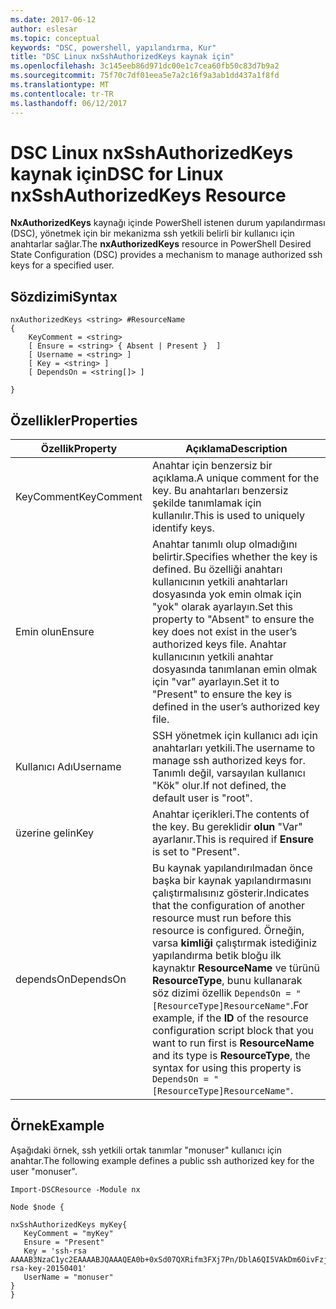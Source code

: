 ```yaml
---
ms.date: 2017-06-12
author: eslesar
ms.topic: conceptual
keywords: "DSC, powershell, yapılandırma, Kur"
title: "DSC Linux nxSshAuthorizedKeys kaynak için"
ms.openlocfilehash: 3c145eeb86d971dc00e1c7cea60fb50c83d7b9a2
ms.sourcegitcommit: 75f70c7df01eea5e7a2c16f9a3ab1dd437a1f8fd
ms.translationtype: MT
ms.contentlocale: tr-TR
ms.lasthandoff: 06/12/2017
---
```

# <a name="dsc-for-linux-nxsshauthorizedkeys-resource"></a><span data-ttu-id="8952f-103">DSC Linux nxSshAuthorizedKeys kaynak için</span><span class="sxs-lookup"><span data-stu-id="8952f-103">DSC for Linux nxSshAuthorizedKeys Resource</span></span>

<span data-ttu-id="8952f-104">**NxAuthorizedKeys** kaynağı içinde PowerShell istenen durum yapılandırması (DSC), yönetmek için bir mekanizma ssh yetkili belirli bir kullanıcı için anahtarlar sağlar.</span><span class="sxs-lookup"><span data-stu-id="8952f-104">The **nxAuthorizedKeys** resource in PowerShell Desired State Configuration (DSC) provides a mechanism to manage authorized ssh keys for a specified user.</span></span>

## <a name="syntax"></a><span data-ttu-id="8952f-105">Sözdizimi</span><span class="sxs-lookup"><span data-stu-id="8952f-105">Syntax</span></span>

```
nxAuthorizedKeys <string> #ResourceName
{
    KeyComment = <string>
    [ Ensure = <string> { Absent | Present }  ]
    [ Username = <string> ]
    [ Key = <string> ]
    [ DependsOn = <string[]> ]

}
```

## <a name="properties"></a><span data-ttu-id="8952f-106">Özellikler</span><span class="sxs-lookup"><span data-stu-id="8952f-106">Properties</span></span>

|  <span data-ttu-id="8952f-107">Özellik</span><span class="sxs-lookup"><span data-stu-id="8952f-107">Property</span></span> |  <span data-ttu-id="8952f-108">Açıklama</span><span class="sxs-lookup"><span data-stu-id="8952f-108">Description</span></span> | 
|---|---|
| <span data-ttu-id="8952f-109">KeyComment</span><span class="sxs-lookup"><span data-stu-id="8952f-109">KeyComment</span></span>| <span data-ttu-id="8952f-110">Anahtar için benzersiz bir açıklama.</span><span class="sxs-lookup"><span data-stu-id="8952f-110">A unique comment for the key.</span></span> <span data-ttu-id="8952f-111">Bu anahtarları benzersiz şekilde tanımlamak için kullanılır.</span><span class="sxs-lookup"><span data-stu-id="8952f-111">This is used to uniquely identify keys.</span></span>| 
| <span data-ttu-id="8952f-112">Emin olun</span><span class="sxs-lookup"><span data-stu-id="8952f-112">Ensure</span></span>| <span data-ttu-id="8952f-113">Anahtar tanımlı olup olmadığını belirtir.</span><span class="sxs-lookup"><span data-stu-id="8952f-113">Specifies whether the key is defined.</span></span> <span data-ttu-id="8952f-114">Bu özelliği anahtarı kullanıcının yetkili anahtarları dosyasında yok emin olmak için "yok" olarak ayarlayın.</span><span class="sxs-lookup"><span data-stu-id="8952f-114">Set this property to "Absent" to ensure the key does not exist in the user’s authorized keys file.</span></span> <span data-ttu-id="8952f-115">Anahtar kullanıcının yetkili anahtar dosyasında tanımlanan emin olmak için "var" ayarlayın.</span><span class="sxs-lookup"><span data-stu-id="8952f-115">Set it to "Present" to ensure the key is defined in the user’s authorized key file.</span></span>| 
| <span data-ttu-id="8952f-116">Kullanıcı Adı</span><span class="sxs-lookup"><span data-stu-id="8952f-116">Username</span></span>| <span data-ttu-id="8952f-117">SSH yönetmek için kullanıcı adı için anahtarları yetkili.</span><span class="sxs-lookup"><span data-stu-id="8952f-117">The username to manage ssh authorized keys for.</span></span> <span data-ttu-id="8952f-118">Tanımlı değil, varsayılan kullanıcı "Kök" olur.</span><span class="sxs-lookup"><span data-stu-id="8952f-118">If not defined, the default user is "root".</span></span>| 
| <span data-ttu-id="8952f-119">üzerine gelin</span><span class="sxs-lookup"><span data-stu-id="8952f-119">Key</span></span>| <span data-ttu-id="8952f-120">Anahtar içerikleri.</span><span class="sxs-lookup"><span data-stu-id="8952f-120">The contents of the key.</span></span> <span data-ttu-id="8952f-121">Bu gereklidir **olun** "Var" ayarlanır.</span><span class="sxs-lookup"><span data-stu-id="8952f-121">This is required if **Ensure** is set to "Present".</span></span>| 
| <span data-ttu-id="8952f-122">dependsOn</span><span class="sxs-lookup"><span data-stu-id="8952f-122">DependsOn</span></span> | <span data-ttu-id="8952f-123">Bu kaynak yapılandırılmadan önce başka bir kaynak yapılandırmasını çalıştırmalısınız gösterir.</span><span class="sxs-lookup"><span data-stu-id="8952f-123">Indicates that the configuration of another resource must run before this resource is configured.</span></span> <span data-ttu-id="8952f-124">Örneğin, varsa **kimliği** çalıştırmak istediğiniz yapılandırma betik bloğu ilk kaynaktır **ResourceName** ve türünü **ResourceType**, bunu kullanarak söz dizimi özellik `DependsOn = "[ResourceType]ResourceName"`.</span><span class="sxs-lookup"><span data-stu-id="8952f-124">For example, if the **ID** of the resource configuration script block that you want to run first is **ResourceName** and its type is **ResourceType**, the syntax for using this property is `DependsOn = "[ResourceType]ResourceName"`.</span></span>| 

## <a name="example"></a><span data-ttu-id="8952f-125">Örnek</span><span class="sxs-lookup"><span data-stu-id="8952f-125">Example</span></span>

<span data-ttu-id="8952f-126">Aşağıdaki örnek, ssh yetkili ortak tanımlar "monuser" kullanıcı için anahtar.</span><span class="sxs-lookup"><span data-stu-id="8952f-126">The following example defines a public ssh authorized key for the user "monuser".</span></span>

```
Import-DSCResource -Module nx 

Node $node {

nxSshAuthorizedKeys myKey{
   KeyComment = "myKey"
   Ensure = "Present"
   Key = 'ssh-rsa AAAAB3NzaC1yc2EAAAABJQAAAQEA0b+0xSd07QXRifm3FXj7Pn/DblA6QI5VAkDm6OivFzj3U6qGD1VJ6AAxWPCyMl/qhtpRtxZJDu/TxD8AyZNgc8aN2CljN1hOMbBRvH2q5QPf/nCnnJRaGsrxIqZjyZdYo9ZEEzjZUuMDM5HI1LA9B99k/K6PK2Bc1NLivpu7nbtVG2tLOQs+GefsnHuetsRMwo/+c3LtwYm9M0XfkGjYVCLO4CoFuSQpvX6AB3TedUy6NZ0iuxC0kRGg1rIQTwSRcw+McLhslF0drs33fw6tYdzlLBnnzimShMuiDWiT37WqCRovRGYrGCaEFGTG2e0CN8Co8nryXkyWc6NSDNpMzw== rsa-key-20150401'
   UserName = "monuser"
} 
}
```

